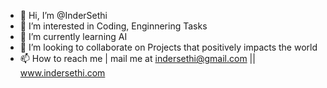 - 👋 Hi, I’m @InderSethi
- 👀 I’m interested in Coding, Enginnering Tasks  
- 🌱 I’m currently learning AI 
- 💞️ I’m looking to collaborate on Projects that positively impacts the world  
- 📫 How to reach me | mail me at indersethi@gmail.com
 || www.indersethi.com

<!---
InderSethi/InderSethi is a ✨ special ✨ repository because its `README.md` (this file) appears on your GitHub profile.
You can click the Preview link to take a look at your changes.
--->
